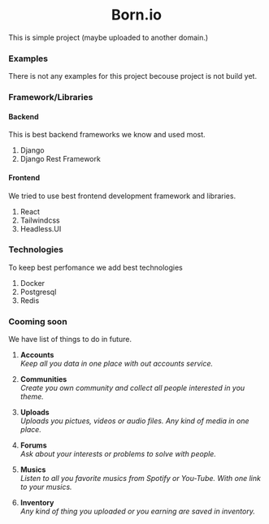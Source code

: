 <p><h1><center>Born.io</center></h1></p>

This is simple project (maybe uploaded to another domain.)



### Examples

There is not any examples for this project becouse project is not build yet.


### Framework/Libraries

#### Backend
This is best backend frameworks we know and used most.

1. Django
2. Django Rest Framework

#### Frontend
We tried to use best frontend development framework and libraries.

1. React
2. Tailwindcss
3. Headless.UI


### Technologies
To keep best perfomance we add best technologies

1. Docker
2. Postgresql
3. Redis


### Cooming soon
We have list of things to do in future.

01. <p><b>Accounts</b></br><i>Keep all you data in one place with out accounts service.</i></p>
02. <p><b>Communities</b></br><i>Create you own community and collect all people interested in you theme.</i></p>
03. <p><b>Uploads</b></br><i>Uploads you pictues, videos or audio files. Any kind of media in one place.</i></p>
04. <p><b>Forums</b></br><i>Ask about your interests or problems to solve with people.</i></p>
05. <p><b>Musics</b></br><i>Listen to all you favorite musics from Spotify or You-Tube. With one link to your musics.</i></p>
06. <p><b>Inventory</b></br><i>Any kind of thing you uploaded or you earning are saved in inventory.</i></p>

